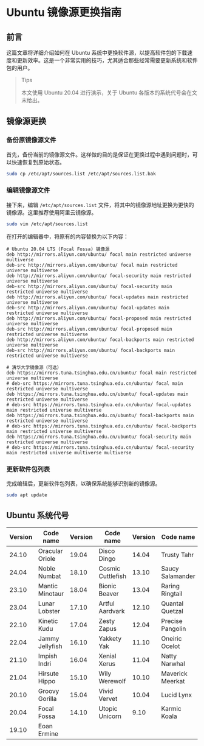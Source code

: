 # Ubuntu 镜像源更换指南

## 前言

这篇文章将详细介绍如何在 Ubuntu 系统中更换软件源，以提高软件包的下载速度和更新效率。这是一个非常实用的技巧，尤其适合那些经常需要更新系统和软件包的用户。

> Tips
>
> 本文使用 Ubuntu 20.04 进行演示，关于 Ubuntu 各版本的系统代号会在文末给出。

## 镜像源更换

### 备份原镜像源文件

首先，备份当前的镜像源文件。这样做的目的是保证在更换过程中遇到问题时，可以快速恢复到原始状态。

```bash
sudo cp /etc/apt/sources.list /etc/apt/sources.list.bak
```

### 编辑镜像源文件

接下来，编辑 `/etc/apt/sources.list` 文件，将其中的镜像源地址更换为更快的镜像源。这里推荐使用阿里云镜像源。

```bash
sudo vim /etc/apt/sources.list
```

在打开的编辑器中，将原有的内容替换为以下内容：

```plaintext
# Ubuntu 20.04 LTS (Focal Fossa) 镜像源
deb http://mirrors.aliyun.com/ubuntu/ focal main restricted universe multiverse
deb-src http://mirrors.aliyun.com/ubuntu/ focal main restricted universe multiverse
deb http://mirrors.aliyun.com/ubuntu/ focal-security main restricted universe multiverse
deb-src http://mirrors.aliyun.com/ubuntu/ focal-security main restricted universe multiverse
deb http://mirrors.aliyun.com/ubuntu/ focal-updates main restricted universe multiverse
deb-src http://mirrors.aliyun.com/ubuntu/ focal-updates main restricted universe multiverse
deb http://mirrors.aliyun.com/ubuntu/ focal-proposed main restricted universe multiverse
deb-src http://mirrors.aliyun.com/ubuntu/ focal-proposed main restricted universe multiverse
deb http://mirrors.aliyun.com/ubuntu/ focal-backports main restricted universe multiverse
deb-src http://mirrors.aliyun.com/ubuntu/ focal-backports main restricted universe multiverse

# 清华大学镜像源（可选）
deb https://mirrors.tuna.tsinghua.edu.cn/ubuntu/ focal main restricted universe multiverse
# deb-src https://mirrors.tuna.tsinghua.edu.cn/ubuntu/ focal main restricted universe multiverse
deb https://mirrors.tuna.tsinghua.edu.cn/ubuntu/ focal-updates main restricted universe multiverse
# deb-src https://mirrors.tuna.tsinghua.edu.cn/ubuntu/ focal-updates main restricted universe multiverse
deb https://mirrors.tuna.tsinghua.edu.cn/ubuntu/ focal-backports main restricted universe multiverse
# deb-src https://mirrors.tuna.tsinghua.edu.cn/ubuntu/ focal-backports main restricted universe multiverse
deb https://mirrors.tuna.tsinghua.edu.cn/ubuntu/ focal-security main restricted universe multiverse
# deb-src https://mirrors.tuna.tsinghua.edu.cn/ubuntu/ focal-security main restricted universe multiverse multiverse
```

### 更新软件包列表

完成编辑后，更新软件包列表，以确保系统能够识别新的镜像源。

```bash
sudo apt update
```

## Ubuntu 系统代号

| Version | Code name       | Version | Code name          | Version | Code name         | Version | Code name        |
| ------- | --------------- | ------- | ------------------ | ------- | ----------------- | ------- | ---------------- |
| 24.10   | Oracular Oriole | 19.04   | Disco Dingo        | 14.04   | Trusty Tahr       | 9.04    | Jaunty Jackalope |
| 24.04   | Noble Numbat    | 18.10   | Cosmic  Cuttlefish | 13.10   | Saucy  Salamander | 8.10    | Intrepid Ibex    |
| 23.10   | Mantic Minotaur | 18.04   | Bionic  Beaver     | 13.04   | Raring Ringtail   | 8.04    | Hardy Heron      |
| 23.04   | Lunar Lobster   | 17.10   | Artful  Aardvark   | 12.10   | Quantal Quetzal   | 7.10    | Gutsy Gibbon     |
| 22.10   | Kinetic Kudu    | 17.04   | Zesty  Zapus       | 12.04   | Precise Pangolin  | 7.04    | Feisty Fawn      |
| 22.04   | Jammy Jellyfish | 16.10   | Yakkety Yak        | 11.10   | Oneiric Ocelot    | 6.10    | Edgy Eft         |
| 21.10   | Impish Indri    | 16.04   | Xenial Xerus       | 11.04   | Natty Narwhal     | 6.06    | Dapper Drake     |
| 21.04   | Hirsute Hippo   | 15.10   | Wily Werewolf      | 10.10   | Maverick Meerkat  | 5.10    | Breezy  Badger   |
| 20.10   | Groovy Gorilla  | 15.04   | Vivid Vervet       | 10.04   | Lucid Lynx        | 5.04    | Hoary  Hedgehog  |
| 20.04   | Focal Fossa     | 14.10   | Utopic Unicorn     | 9.10    | Karmic Koala      | 4.10    | Warty Warthog    |
| 19.10   | Eoan  Ermine    |         |                    |         |                   |         |                  |
